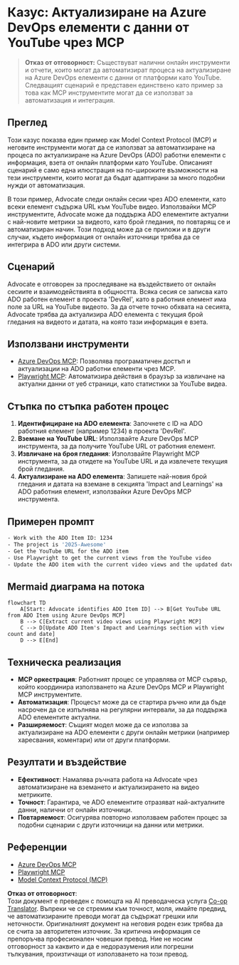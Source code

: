 <!--
CO_OP_TRANSLATOR_METADATA:
{
  "original_hash": "14a2dfbea55ef735660a06bd6bdfe5f3",
  "translation_date": "2025-06-13T21:38:53+00:00",
  "source_file": "09-CaseStudy/UpdateADOItemsFromYT.md",
  "language_code": "bg"
}
-->
# Казус: Актуализиране на Azure DevOps елементи с данни от YouTube чрез MCP

> **Отказ от отговорност:** Съществуват налични онлайн инструменти и отчети, които могат да автоматизират процеса на актуализиране на Azure DevOps елементи с данни от платформи като YouTube. Следващият сценарий е представен единствено като пример за това как MCP инструментите могат да се използват за автоматизация и интеграция.

## Преглед

Този казус показва един пример как Model Context Protocol (MCP) и неговите инструменти могат да се използват за автоматизиране на процеса по актуализиране на Azure DevOps (ADO) работни елементи с информация, взета от онлайн платформи като YouTube. Описаният сценарий е само една илюстрация на по-широките възможности на тези инструменти, които могат да бъдат адаптирани за много подобни нужди от автоматизация.

В този пример, Advocate следи онлайн сесии чрез ADO елементи, като всеки елемент съдържа URL към YouTube видео. Използвайки MCP инструментите, Advocate може да поддържа ADO елементите актуални с най-новите метрики за видеото, като брой гледания, по повтарящ се и автоматизиран начин. Този подход може да се приложи и в други случаи, където информация от онлайн източници трябва да се интегрира в ADO или други системи.

## Сценарий

Advocate е отговорен за проследяване на въздействието от онлайн сесиите и взаимодействията в общността. Всяка сесия се записва като ADO работен елемент в проекта 'DevRel', като в работния елемент има поле за URL на YouTube видеото. За да отчете точно обхвата на сесията, Advocate трябва да актуализира ADO елемента с текущия брой гледания на видеото и датата, на която тази информация е взета.

## Използвани инструменти

- [Azure DevOps MCP](https://github.com/microsoft/azure-devops-mcp): Позволява програматичен достъп и актуализации на ADO работни елементи чрез MCP.
- [Playwright MCP](https://github.com/microsoft/playwright-mcp): Автоматизира действия в браузър за извличане на актуални данни от уеб страници, като статистики за YouTube видеа.

## Стъпка по стъпка работен процес

1. **Идентифициране на ADO елемента**: Започнете с ID на ADO работния елемент (например 1234) в проекта 'DevRel'.
2. **Вземане на YouTube URL**: Използвайте Azure DevOps MCP инструмента, за да получите YouTube URL от работния елемент.
3. **Извличане на броя гледания**: Използвайте Playwright MCP инструмента, за да отидете на YouTube URL и да извлечете текущия брой гледания.
4. **Актуализиране на ADO елемента**: Запишете най-новия брой гледания и датата на вземане в секцията 'Impact and Learnings' на ADO работния елемент, използвайки Azure DevOps MCP инструмента.

## Примерен промпт

```bash
- Work with the ADO Item ID: 1234
- The project is '2025-Awesome'
- Get the YouTube URL for the ADO item
- Use Playwright to get the current views from the YouTube video
- Update the ADO item with the current video views and the updated date of the information
```

## Mermaid диаграма на потока

```mermaid
flowchart TD
    A[Start: Advocate identifies ADO Item ID] --> B[Get YouTube URL from ADO Item using Azure DevOps MCP]
    B --> C[Extract current video views using Playwright MCP]
    C --> D[Update ADO Item's Impact and Learnings section with view count and date]
    D --> E[End]
```

## Техническа реализация

- **MCP оркестрация**: Работният процес се управлява от MCP сървър, който координира използването на Azure DevOps MCP и Playwright MCP инструментите.
- **Автоматизация**: Процесът може да се стартира ръчно или да бъде насрочен да се изпълнява на регулярни интервали, за да поддържа ADO елементите актуални.
- **Разширяемост**: Същият модел може да се използва за актуализиране на ADO елементи с други онлайн метрики (например харесвания, коментари) или от други платформи.

## Резултати и въздействие

- **Ефективност**: Намалява ръчната работа на Advocate чрез автоматизиране на вземането и актуализирането на видео метриките.
- **Точност**: Гарантира, че ADO елементите отразяват най-актуалните данни, налични от онлайн източници.
- **Повтаряемост**: Осигурява повторно използваем работен процес за подобни сценарии с други източници на данни или метрики.

## Референции

- [Azure DevOps MCP](https://github.com/microsoft/azure-devops-mcp)
- [Playwright MCP](https://github.com/microsoft/playwright-mcp)
- [Model Context Protocol (MCP)](https://modelcontextprotocol.io/)

**Отказ от отговорност**:  
Този документ е преведен с помощта на AI преводаческа услуга [Co-op Translator](https://github.com/Azure/co-op-translator). Въпреки че се стремим към точност, моля, имайте предвид, че автоматизираните преводи могат да съдържат грешки или неточности. Оригиналният документ на неговия роден език трябва да се счита за авторитетен източник. За критична информация се препоръчва професионален човешки превод. Ние не носим отговорност за каквито и да е недоразумения или погрешни тълкувания, произтичащи от използването на този превод.